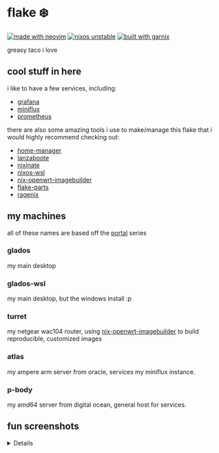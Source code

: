 # flake ❄️

[![made with neovim](https://img.shields.io/static/v1?label=made%20with&message=neovim&color=00b952&style=flat-square&logo=neovim)](https://neovim.io/)
[![nixos unstable](https://img.shields.io/static/v1?label=NixOS&message=unstable&color=5277c3&style=flat-square&logo=nixos)](https://nixos.org/)
[![built with garnix](https://img.shields.io/badge/built_with-garnix-blue?style=flat-square&logo=nixos&logoColor=00000&labelColor=262626&link=https%3A%2F%2Fgarnix.io)](https://garnix.io)

greasy taco i love

## cool stuff in here

i like to have a few services, including:

- [grafana](https://grafana.com/)
- [miniflux](https://miniflux.app/)
- [prometheus](https://prometheus.io/)

there are also some amazing tools i use to make/manage this flake that i would highly recommend checking out:

- [home-manager](https://github.com/nix-community/home-manager)
- [lanzaboote](https://github.com/nix-community/lanzaboote)
- [nixinate](https://github.com/MatthewCroughan/nixinate)
- [nixos-wsl](https://github.com/nix-community/nixos-wsl)
- [nix-openwrt-imagebuilder](https://github.com/astro/nix-openwrt-imagebuilder)
- [flake-parts](https://github.com/hercules-ci/flake-parts)
- [ragenix](https://github.com/yaxitech/ragenix)

## my machines

all of these names are based off the [portal](<https://en.wikipedia.org/wiki/Portal_(video_game)>) series

### glados

my main desktop

### glados-wsl

my main desktop, but the windows install :p

### turret

my netgear wac104 router, using [nix-openwrt-imagebuilder](https://github.com/astro/nix-openwrt-imagebuilder) to build reproducible, customized images

### atlas

my ampere arm server from oracle, services my miniflux instance.

### p-body

my amd64 server from digital ocean, general host for services.

## fun screenshots

<details>

![gnome](https://user-images.githubusercontent.com/48872998/223897323-87f8d547-511b-48c3-a2e1-8ff22ac361e9.png)
![neovim](https://user-images.githubusercontent.com/48872998/223897693-88eb0416-9ebc-45b6-837a-b28ada94336f.png)

</details>
